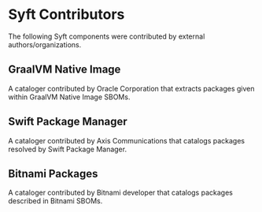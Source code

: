 # Syft Contributors

The following Syft components were contributed by external authors/organizations.

## GraalVM Native Image

A cataloger contributed by Oracle Corporation that extracts packages given within GraalVM Native Image SBOMs.

## Swift Package Manager

A cataloger contributed by Axis Communications that catalogs packages resolved by Swift Package Manager.

## Bitnami Packages

A cataloger contributed by Bitnami developer that catalogs packages described in Bitnami SBOMs.
